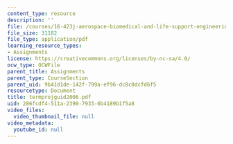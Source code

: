 ```yaml
---
content_type: resource
description: ''
file: /courses/16-423j-aerospace-biomedical-and-life-support-engineering-spring-2006/286fcdf4511a239079336b4189b1f5a8_termprojguid2006.pdf
file_size: 31182
file_type: application/pdf
learning_resource_types:
- Assignments
license: https://creativecommons.org/licenses/by-nc-sa/4.0/
ocw_type: OCWFile
parent_title: Assignments
parent_type: CourseSection
parent_uid: 9b41d1de-142f-799a-ef96-dc8c0dcfd6f5
resourcetype: Document
title: termprojguid2006.pdf
uid: 286fcdf4-511a-2390-7933-6b4189b1f5a8
video_files:
  video_thumbnail_file: null
video_metadata:
  youtube_id: null
---
```

